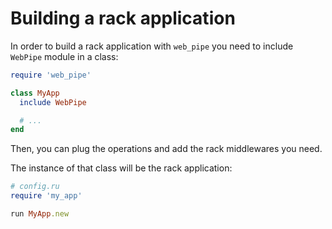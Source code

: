 # Building a rack application

In order to build a rack application with `web_pipe` you need to include
`WebPipe` module in a class:

```ruby
require 'web_pipe'

class MyApp
  include WebPipe

  # ...
end
```

Then, you can plug the operations and add the rack middlewares you need.

The instance of that class will be the rack application:

```ruby
# config.ru
require 'my_app'

run MyApp.new
```
